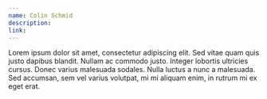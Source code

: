 ```yaml
---
name: Colin Schmid
description:
link:
---
```

<!-- Description here. Not too much text plsz. -->

Lorem ipsum dolor sit amet, consectetur adipiscing elit. Sed vitae quam quis justo dapibus blandit. Nullam ac commodo justo. Integer lobortis ultricies cursus. Donec varius malesuada sodales. Nulla luctus a nunc a malesuada. Sed accumsan, sem vel varius volutpat, mi mi aliquam enim, in rutrum mi ex eget erat.